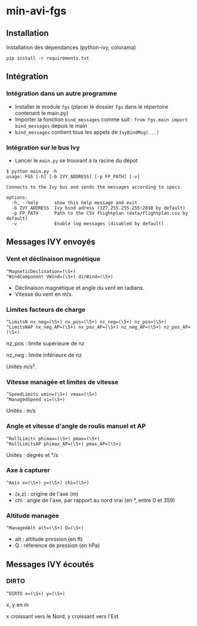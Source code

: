 # min-avi-fgs

## Installation

Installation des dépendances (python-ivy, colorama)

```
pip install -r requirements.txt
```

## Intégration

### Intégration dans un autre programme

* Installer le module ``fgs`` (placer le dossier ``fgs`` dans le répertoire contenant le main.py)
* Importer la fonction ``bind_messages`` comme suit : ``from fgs.main import bind_messages`` depuis le main
* ``bind_messages`` contient tous les appels de ``IvyBindMsg(...)``

### Intégration sur le bus Ivy

* Lancer le ``main.py`` se trouvant à la racine du dépot

```
$ python main.py -h
usage: FGS [-h] [-b IVY_ADDRESS] [-p FP_PATH] [-v]

Connects to the Ivy bus and sends the messages according to specs

options:
  -h, --help      show this help message and exit
  -b IVY_ADDRESS  Ivy bind adress (127.255.255.255:2010 by default)
  -p FP_PATH      Path to the CSV flightplan (data/flightplan.csv by default)
  -v              Enable log messages (disabled by default)
```

## Messages IVY envoyés

### Vent et déclinaison magnétique

```
^MagneticDeclination=(\S+)
^WindComponent VWind=(\S+) dirWind=(\S+)
```

* Déclinaison magnétique et angle du vent en radians.
* Vitesse du vent en m/s.

### Limites facteurs de charge

```
^LimitsN nx_neg=(\S+) nx_pos=(\S+) nz_neg=(\S+) nz_pos=(\S+)
^LimitsNAP nx_neg_AP=(\S+) nx_pos_AP=(\S+) nz_neg_AP=(\S+) nz_pos_AP=(\S+)
```

nz_pos : limite supérieure de nz

nz_neg : limite inférieure de nz

Unités m/s².

### Vitesse managée et limites de vitesse

```
^SpeedLimits vmin=(\S+) vmax=(\S+)
^ManagedSpeed vi=(\S+) 
```

Unités : m/s

### Angle et vitesse d'angle de roulis manuel et AP

```
^RollLimits phimax=(\S+) pmax=(\S+)
^RollLimitsAP phimax_AP=(\S+) pmax_AP=(\S+)
```

Unités : degrés et °/s

### Axe à capturer

```
^Axis x=(\S+) y=(\S+) chi=(\S+)
```

* (x,z) : origine de l'axe (m)
* chi : angle de l'axe, par rapport au nord vrai (en °, entre 0 et 359)

### Altitude managée

```
^ManagedAlt alt=(\S+) Q=(\S+)
```

* alt : altitude pression (en ft)
* Q : réference de pression (en hPa)

## Messages IVY écoutés

### DIRTO

```
^DIRTO x=(\S+) y=(\S+)
```

x, y en m

x croissant vers le Nord, y croissant vers l'Est
